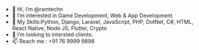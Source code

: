 - 👋 Hi, I’m @ramtechn
- 👀 I’m interested in Game Development, Web & App Development
- 🌱 My Skills:Python, Django, Laravel, JavaScript, PHP, DotNet, C#, HTML, React Native, Node JS, Flutter, Crypto
- 💞️ I’m looking to intersted clients.
- 📫 Reach me : +91 76 9999 9898

<!---
ramtechn/ramtechn is a ✨ special ✨ repository because its `README.md` (this file) appears on your GitHub profile.
You can click the Preview link to take a look at your changes.
--->
